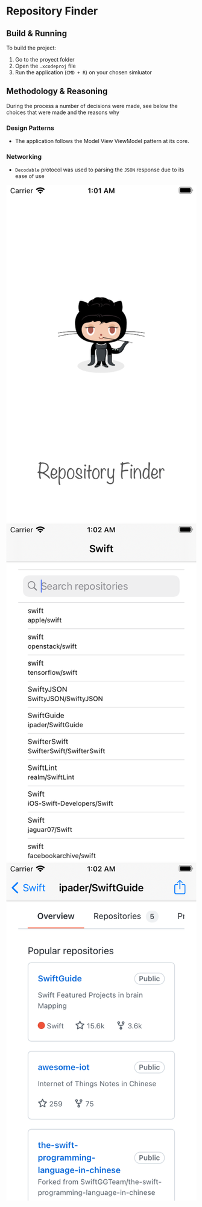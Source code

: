 # Repository Finder
## Build & Running 
To build the project:
1. Go to the proyect folder
2. Open the `.xcodeproj` file
3. Run the application (`CMD + R`) on your chosen simluator 

## Methodology & Reasoning
During the process a number of decisions were made, see below the choices that were made and the reasons why 

### Design Patterns
* The application follows the Model View ViewModel pattern at its core. 

### Networking
* `Decodable` protocol was used to parsing the `JSON` response due to its ease of use


 ![Intro](Screenshots/repositoryFinder1.png)
 ![demo](Screenshots/RepositoryFinder2.png)
 ![repositories](Screenshots/RepositoryFinder3.png)
